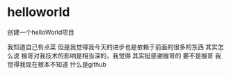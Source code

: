 # helloworld
创建一个helloWorld项目

我知道自己有点菜  但是我觉得我今天的进步也是依赖于前面的很多的东西 
其实怎么说  猴哥对我技术的影响是相当深的，我觉得 
其实挺感谢猴哥的  要不是猴哥  我觉得我现在根本不知道 什么是github
